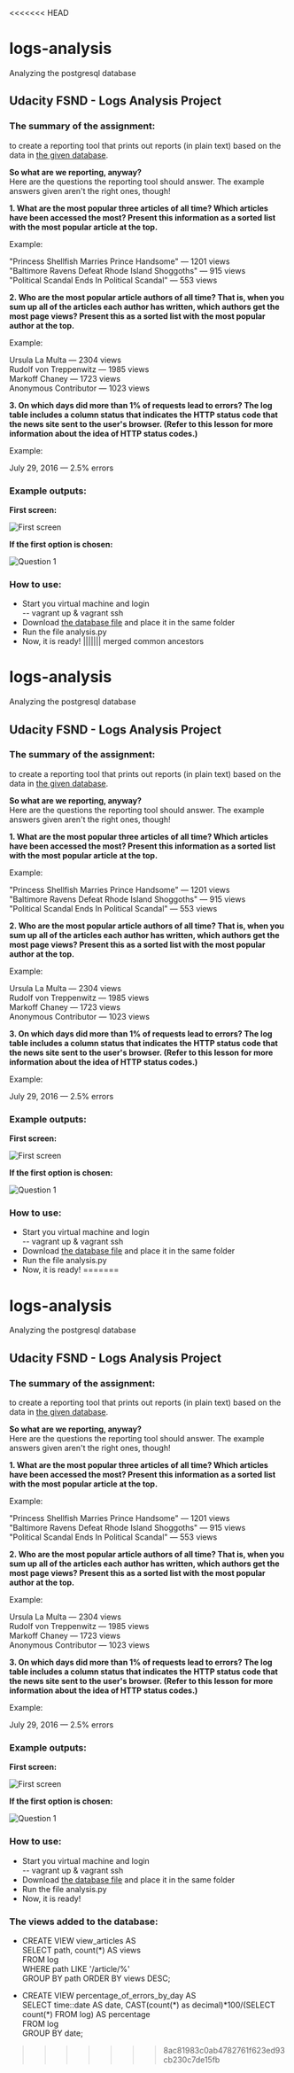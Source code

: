 <<<<<<< HEAD
# logs-analysis
Analyzing the postgresql database

## **Udacity FSND - Logs Analysis Project**

### The summary of the assignment:  
to create a reporting tool that prints out reports (in plain text) based on the data 
in [the given database](https://d17h27t6h515a5.cloudfront.net/topher/2016/August/57b5f748_newsdata/newsdata.zip).

**So what are we reporting, anyway?**  
Here are the questions the reporting tool should answer. The example answers given aren't the right ones, though!  

**1. What are the most popular three articles of all time? Which articles have been accessed the most?
Present this information as a sorted list with the most popular article at the top.**  
  
Example:  
  
"Princess Shellfish Marries Prince Handsome" — 1201 views  
"Baltimore Ravens Defeat Rhode Island Shoggoths" — 915 views  
"Political Scandal Ends In Political Scandal" — 553 views  

**2. Who are the most popular article authors of all time?
That is, when you sum up all of the articles each author has written, which authors get the most page views?
Present this as a sorted list with the most popular author at the top.**  
  
Example:  
  
Ursula La Multa — 2304 views  
Rudolf von Treppenwitz — 1985 views  
Markoff Chaney — 1723 views  
Anonymous Contributor — 1023 views  

**3. On which days did more than 1% of requests lead to errors?
The log table includes a column status that indicates the HTTP status code that the news site sent to the user's browser.
(Refer to this lesson for more information about the idea of HTTP status codes.)**  
  
Example:  
  
July 29, 2016 — 2.5% errors  

### Example outputs:  

**First screen:**  
  
![First screen](img/main.png)
  
**If the first option is chosen:**  
  
![Question 1](img/option1.png)  
  
### How to use:
  
  - Start you virtual machine and login  
    -- vagrant up & vagrant ssh
  - Download [the database file](https://d17h27t6h515a5.cloudfront.net/topher/2016/August/57b5f748_newsdata/newsdata.zip)
   and place it in the same folder
   - Run the file analysis.py
   - Now, it is ready!
||||||| merged common ancestors
# logs-analysis
Analyzing the postgresql database

## **Udacity FSND - Logs Analysis Project**

### The summary of the assignment:  
to create a reporting tool that prints out reports (in plain text) based on the data 
in [the given database](https://d17h27t6h515a5.cloudfront.net/topher/2016/August/57b5f748_newsdata/newsdata.zip).

**So what are we reporting, anyway?**  
Here are the questions the reporting tool should answer. The example answers given aren't the right ones, though!  

**1. What are the most popular three articles of all time? Which articles have been accessed the most?
Present this information as a sorted list with the most popular article at the top.**  
  
Example:  
  
"Princess Shellfish Marries Prince Handsome" — 1201 views  
"Baltimore Ravens Defeat Rhode Island Shoggoths" — 915 views  
"Political Scandal Ends In Political Scandal" — 553 views  

**2. Who are the most popular article authors of all time?
That is, when you sum up all of the articles each author has written, which authors get the most page views?
Present this as a sorted list with the most popular author at the top.**  
  
Example:  
  
Ursula La Multa — 2304 views  
Rudolf von Treppenwitz — 1985 views  
Markoff Chaney — 1723 views  
Anonymous Contributor — 1023 views  

**3. On which days did more than 1% of requests lead to errors?
The log table includes a column status that indicates the HTTP status code that the news site sent to the user's browser.
(Refer to this lesson for more information about the idea of HTTP status codes.)**  
  
Example:  
  
July 29, 2016 — 2.5% errors  

### Example outputs:  

**First screen:**  
  
![First screen](img/main.png)
  
**If the first option is chosen:**  
  
![Question 1](img/option1.png)  
  
### How to use:
  
  - Start you virtual machine and login  
    -- vagrant up & vagrant ssh
  - Download [the database file](https://d17h27t6h515a5.cloudfront.net/topher/2016/August/57b5f748_newsdata/newsdata.zip)
   and place it in the same folder
   - Run the file analysis.py
   - Now, it is ready!
=======
# logs-analysis
Analyzing the postgresql database

## **Udacity FSND - Logs Analysis Project**

### The summary of the assignment:  
to create a reporting tool that prints out reports (in plain text) based on the data 
in [the given database](https://d17h27t6h515a5.cloudfront.net/topher/2016/August/57b5f748_newsdata/newsdata.zip).

**So what are we reporting, anyway?**  
Here are the questions the reporting tool should answer. The example answers given aren't the right ones, though!  

**1. What are the most popular three articles of all time? Which articles have been accessed the most?
Present this information as a sorted list with the most popular article at the top.**  
  
Example:  
  
"Princess Shellfish Marries Prince Handsome" — 1201 views  
"Baltimore Ravens Defeat Rhode Island Shoggoths" — 915 views  
"Political Scandal Ends In Political Scandal" — 553 views  

**2. Who are the most popular article authors of all time?
That is, when you sum up all of the articles each author has written, which authors get the most page views?
Present this as a sorted list with the most popular author at the top.**  
  
Example:  
  
Ursula La Multa — 2304 views  
Rudolf von Treppenwitz — 1985 views  
Markoff Chaney — 1723 views  
Anonymous Contributor — 1023 views  

**3. On which days did more than 1% of requests lead to errors?
The log table includes a column status that indicates the HTTP status code that the news site sent to the user's browser.
(Refer to this lesson for more information about the idea of HTTP status codes.)**  
  
Example:  
  
July 29, 2016 — 2.5% errors  

### Example outputs:  

**First screen:**  
  
![First screen](img/main.png)
  
**If the first option is chosen:**  
  
![Question 1](img/option1.png)  
  
### How to use:
  
  - Start you virtual machine and login  
    -- vagrant up & vagrant ssh
  - Download [the database file](https://d17h27t6h515a5.cloudfront.net/topher/2016/August/57b5f748_newsdata/newsdata.zip)
   and place it in the same folder
   - Run the file analysis.py
   - Now, it is ready!

### The views added to the database:  

  - CREATE VIEW view_articles AS  
    SELECT path, count(*) AS views  
    FROM log  
    WHERE path LIKE '/article/%'  
    GROUP BY path ORDER BY views DESC;  
    
   - CREATE VIEW percentage_of_errors_by_day AS  
     SELECT time::date AS date, CAST(count(\*) as decimal)*100/(SELECT count(\*) FROM log) AS percentage  
     FROM log  
     GROUP BY date;  
>>>>>>> 8ac81983c0ab4782761f623ed93cb230c7de15fb
